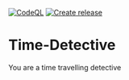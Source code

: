 [![CodeQL](https://github.com/lGruenzweilHTL/Time-Detective/actions/workflows/codeql.yml/badge.svg)](https://github.com/lGruenzweilHTL/Time-Detective/actions/workflows/codeql.yml)
[![Create release](https://github.com/lGruenzweilHTL/Time-Detective/actions/workflows/release.yml/badge.svg)](https://github.com/lGruenzweilHTL/Time-Detective/actions/workflows/release.yml)

# Time-Detective
You are a time travelling detective
